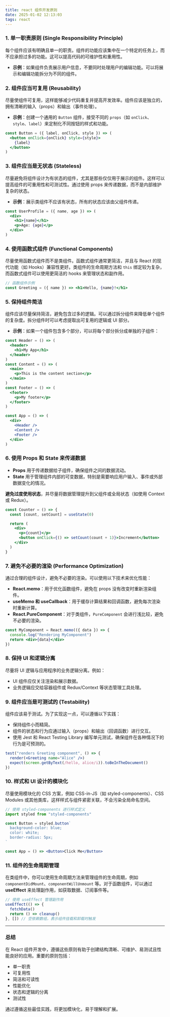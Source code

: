 ```yaml
---
title: react 组件开发原则
date: 2025-01-02 12:13:03
tags: react
---
```


### 1. **单一职责原则 (Single Responsibility Principle)**

每个组件应该有明确且单一的职责。组件的功能应该集中在一个特定的任务上，而不应承担过多的功能。这可以提高代码的可维护性和重用性。

- **示例**：如果组件负责展示用户信息，不要同时处理用户的编辑功能。可以将展示和编辑功能拆分为不同的组件。

### 2. **组件应当可复用 (Reusability)**

尽量使组件可复用，这样能够减少代码重复并提高开发效率。组件应该是独立的，拥有清晰的输入（props）和输出（事件处理）。

- **示例**：创建一个通用的 `Button` 组件，接受不同的 `props`（如 `onClick`、`style`、`label`）来定制化不同按钮的样式和功能。

```jsx
const Button = ({ label, onClick, style }) => (
  <button onClick={onClick} style={style}>
    {label}
  </button>
)
```

### 3. **组件应当是无状态 (Stateless)**

尽量避免将组件设计为有状态的组件，尤其是那些仅仅用于展示的组件。这样可以提高组件的可重用性和可测试性。通过使用 props 来传递数据，而不是内部维护复杂的状态。

- **示例**：展示类组件不应该有状态，所有的状态应该由父组件传递。

```jsx
const UserProfile = ({ name, age }) => (
  <div>
    <h1>{name}</h1>
    <p>Age: {age}</p>
  </div>
)
```

### 4. **使用函数式组件 (Functional Components)**

尽量使用函数式组件而不是类组件。函数式组件通常更简洁，并且与 React 的现代功能（如 Hooks）兼容性更好。类组件的生命周期方法和 `this` 绑定较为复杂，而函数式组件可以使用更简洁的 hooks 来管理状态和副作用。

```jsx
// 函数组件示例
const Greeting = ({ name }) => <h1>Hello, {name}!</h1>
```

### 5. **保持组件简洁**

组件应该尽量保持简洁，避免包含过多的逻辑。可以通过拆分组件来降低单个组件的复杂度。拆分组件时可以考虑提取出可复用的逻辑或 UI 部分。

- **示例**：如果一个组件包含多个部分，可以将每个部分拆分成单独的子组件：

```jsx
const Header = () => (
  <header>
    <h1>My App</h1>
  </header>
)
const Content = () => (
  <main>
    <p>This is the content section</p>
  </main>
)
const Footer = () => (
  <footer>
    <p>My footer</p>
  </footer>
)

const App = () => (
  <div>
    <Header />
    <Content />
    <Footer />
  </div>
)
```

### 6. **使用 Props 和 State 来传递数据**

- **Props** 用于传递数据给子组件，确保组件之间的数据流动。
- **State** 用于管理组件内部的可变数据，特别是需要响应用户输入、事件或外部数据变化的情况。

**避免过度使用状态**，并尽量将数据管理提升到父组件或全局状态（如使用 Context 或 Redux）。

```jsx
const Counter = () => {
  const [count, setCount] = useState(0)

  return (
    <div>
      <p>{count}</p>
      <button onClick={() => setCount(count + 1)}>Increment</button>
    </div>
  )
}
```

### 7. **避免不必要的渲染 (Performance Optimization)**

通过合理的组件设计，避免不必要的渲染。可以使用以下技术来优化性能：

- **React.memo**：用于优化函数组件，避免在 props 没有改变时重新渲染组件。
- **useMemo 和 useCallback**：用于缓存计算结果和回调函数，避免每次渲染时重新计算。
- **React.PureComponent**：对于类组件，`PureComponent` 会进行浅比较，避免不必要的渲染。

```jsx
const MyComponent = React.memo(({ data }) => {
  console.log("Rendering MyComponent")
  return <div>{data}</div>
})
```

### 8. **保持 UI 和逻辑分离**

尽量将 UI 逻辑与应用程序的业务逻辑分离。例如：

- UI 组件应仅关注渲染和展示数据。
- 业务逻辑应交给容器组件或 Redux/Context 等状态管理工具处理。

### 9. **组件应当是可测试的 (Testability)**

组件应该易于测试。为了实现这一点，可以遵循以下实践：

- 保持组件小而精简。
- 组件的状态和行为应通过输入（props）和输出（回调函数）进行交互。
- 使用 Jest 和 React Testing Library 编写单元测试，确保组件在各种情况下的行为是可预测的。

```jsx
test("renders Greeting component", () => {
  render(<Greeting name="Alice" />)
  expect(screen.getByText(/hello, alice/i)).toBeInTheDocument()
})
```

### 10. **样式和 UI 设计的模块化**

尽量使用模块化的 CSS 方案，例如 CSS-in-JS（如 styled-components）、CSS Modules 或其他类库，这样样式与组件紧密关联，不会污染全局命名空间。

```jsx
// 使用 styled-components 进行样式定义
import styled from "styled-components"

const Button = styled.button`
  background-color: blue;
  color: white;
  border-radius: 5px;
`

const App = () => <Button>Click Me</Button>
```

### 11. **组件的生命周期管理**

在类组件中，你可以使用生命周期方法来管理组件的生命周期，例如 `componentDidMount`、`componentWillUnmount` 等。对于函数组件，可以通过 **useEffect** 来处理副作用，如获取数据、订阅事件等。

```jsx
// 使用 useEffect 管理副作用
useEffect(() => {
  fetchData()
  return () => cleanup()
}, []) // 空依赖数组，表示组件挂载和卸载时触发
```

---

### 总结

在 React 组件开发中，遵循这些原则有助于创建结构清晰、可维护、易测试且性能良好的应用。重要的原则包括：

- 单一职责
- 可复用性
- 简洁和可读性
- 性能优化
- 状态和逻辑的分离
- 测试性

通过遵循这些最佳实践，将更加模块化，易于理解和扩展。
